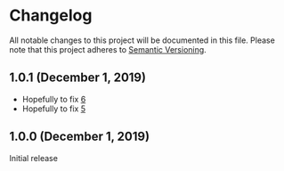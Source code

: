 # Changelog

All notable changes to this project will be documented in this file. Please note that this project adheres to [Semantic Versioning](https://semver.org).

## 1.0.1 (December 1, 2019)

- Hopefully to fix [6](https://github.com/jelhouss/thio/issues/6)
- Hopefully to fix [5](https://github.com/jelhouss/thio/issues/5)

## 1.0.0 (December 1, 2019)

Initial release